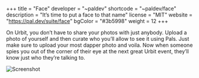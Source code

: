 +++
title = "Face"
developer = "~paldev"
shortcode = "~paldev/face"
description = "It’s time to put a face to that name"
license = "MIT"
website = "https://pal.dev/suite/face"
bgColor = "#3b5998"
weight = 12
+++

On Urbit, you don’t have to share your photos with just anybody. Upload a photo of yourself and then curate who you’ll allow to see it using Pals. Just make sure to upload your most dapper photo and voila. Now when someone spies you out of the corner of their eye at the next great Urbit event, they’ll know just who they’re talking to.

![Screenshot](https://storage.googleapis.com/media.urbit.org/site/ecosystem/applications/face.png)
